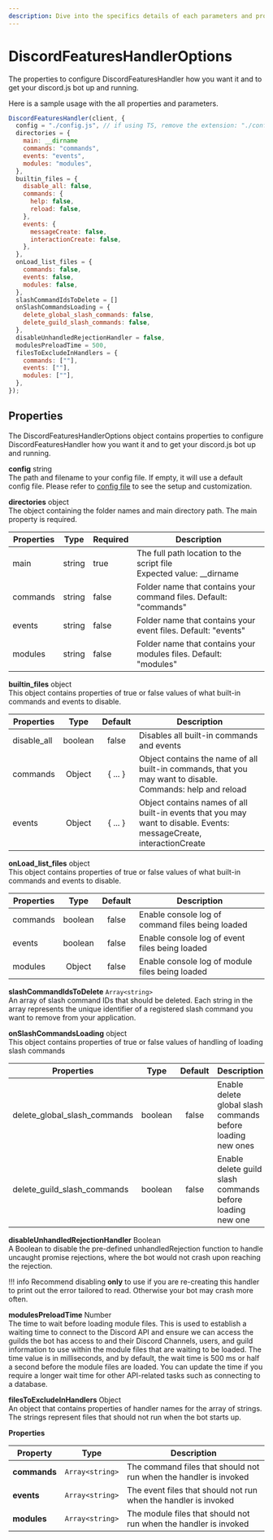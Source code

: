 ```yaml
---
description: Dive into the specifics details of each parameters and properties.
---
```


# DiscordFeaturesHandlerOptions
The properties to configure DiscordFeaturesHandler how you want it and to get your discord.js bot up and running.

Here is a sample usage with the all properties and parameters.

```javascript
DiscordFeaturesHandler(client, {
  config = "./config.js", // if using TS, remove the extension: "./config"
  directories = {
    main: __dirname 
    commands: "commands", 
    events: "events",
    modules: "modules",
  },
  builtin_files = { 
    disable_all: false,
    commands: {
      help: false, 
      reload: false,  
    },
    events: {
      messageCreate: false, 
      interactionCreate: false,
    },
  },
  onLoad_list_files = {
    commands: false,  
    events: false,
    modules: false,
  },
  slashCommandIdsToDelete = []
  onSlashCommandsLoading = {
    delete_global_slash_commands: false, 
    delete_guild_slash_commands: false,
  },
  disableUnhandledRejectionHandler = false,
  modulesPreloadTime = 500,
  filesToExcludeInHandlers = {
    commands: [""],
    events: [""],
    modules: [""],
  },
});
```

## Properties

The DiscordFeaturesHandlerOptions object contains properties to configure DiscordFeaturesHandler how you want it and to get your discord.js bot up and running.

<p>
  <strong>config</strong> <span class="varType">string</span>
<span class="optional-label"></span><br/>
  The path and filename to your config file. If empty, it will use a default config file. Please refer to <a href="../config-file">config file</a> to see the setup and customization.<br/>
</p>

<p>
  <strong>directories</strong> <span class="varType">object</span><br/>
  The object containing the folder names and main directory path. The main property is required.<br/>
</p>
<table>
  <thead>
    <tr>
      <th>Properties</th>
      <th>Type</th>
      <th>Required</th>
      <th>Description</th>
    </tr>
  </thead>
  <tbody>
    <tr>
      <td>main</td>
      <td>string</td>
      <td>true</td>
      <td>
        The full path location to the script file<br>
        Expected value: __dirname
      </td>
    </tr>
    <tr>
      <td>commands</td>
      <td>string</td>
      <td>false</td>
      <td>
        Folder name that contains your command files. Default: "commands"
      </td>
    </tr>
    <tr>
      <td>events</td>
      <td>string</td>
      <td>false</td>
      <td>
        Folder name that contains your event files. Default: "events"
      </td>
    </tr>
    <tr>
      <td>modules</td>
      <td>string</td>
      <td>false</td>
      <td>
        Folder name that contains your modules files. Default: "modules"
      </td>
    </tr>
  </tbody>
</table>


<p>
  <strong>builtin_files</strong> <span class="varType">object</span>
<span class="optional-label"></span><br/>
  This object contains properties of true or false values of what built-in commands and events to disable.
</p>

<table>
  <thead>
    <tr>
      <th>Properties</th>
      <th align="center">Type</th>
      <th align="center">Default</th>
      <th>Description</th>
    </tr>
  </thead>
  <tbody>
    <tr>
      <td>disable_all</td>
      <td align="center">boolean</td>
      <td align="center">false</td>
      <td>Disables all built-in commands and events</td>
    </tr>
    <tr>
      <td>commands</td>
      <td align="center">Object</td>
      <td align="center">{ ... }</td>
      <td>Object contains the name of all built-in commands, that you may want to disable. Commands: help and reload</td>
    </tr>
    <tr>
      <td>events</td>
      <td align="center">Object</td>
      <td align="center">{ ... }</td>
      <td>Object contains names of all built-in events that you may want to disable. Events: messageCreate, interactionCreate</td>
    </tr>
  </tbody>
</table>


<p>
  <strong>onLoad_list_files</strong> <span class="varType">object</span>
<span class="optional-label"></span><br/>
  This object contains properties of true or false values of what built-in commands and events to disable.
</p>

<table>
  <thead>
    <tr>
      <th>Properties</th>
      <th align="center">Type</th>
      <th align="center">Default</th>
      <th>Description</th>
    </tr>
  </thead>
  <tbody>
    <tr>
      <td>commands</td>
      <td align="center">boolean</td>
      <td align="center">false</td>
      <td>Enable console log of command files being loaded</td>
    </tr>
    <tr>
      <td>events</td>
      <td align="center">boolean</td>
      <td align="center">false</td>
      <td>Enable console log of event files being loaded</td>
    </tr>
    <tr>
      <td>modules</td>
      <td align="center">Object</td>
      <td align="center">false</td>
      <td>Enable console log of module files being loaded</td>
    </tr>
  </tbody>
</table>

<p> <strong>slashCommandIdsToDelete</strong> <span class="varType"><code>Array&lt;string&gt;</code></span>
<span class="optional-label"></span><br/>
An array of slash command IDs that should be deleted. Each string in the array represents the unique identifier of a registered slash command you want to remove from your application.
</p>

<p>
  <strong>onSlashCommandsLoading</strong> <span class="varType">object</span>
<span class="optional-label"></span><br/>
  This object contains properties of true or false values of handling of loading slash commands
</p>

<table>
  <thead>
    <tr>
      <th>Properties</th>
      <th align="center">Type</th>
      <th align="center">Default</th>
      <th>Description</th>
    </tr>
  </thead>
  <tbody>
    <tr>
      <td>delete_global_slash_commands</td>
      <td align="center">boolean</td>
      <td align="center">false</td>
      <td>Enable delete global slash commands before loading new ones</td>
    </tr>
    <tr>
      <td>delete_guild_slash_commands</td>
      <td align="center">boolean</td>
      <td align="center">false</td>
      <td>Enable delete guild slash commands before loading new one</td>
    </tr>

  </tbody>
</table>



<p>
  <strong>disableUnhandledRejectionHandler</strong> <span class="varType">Boolean</span>
  <span class="optional-label"></span><br/>
  A Boolean to disable the pre-defined unhandledRejection function to handle uncaught promise rejections, where the bot would not crash upon reaching the rejection.

</p>

!!! info
      Recommend disabling **only** to use if you are re-creating this handler to print out the error tailored to read. Otherwise your bot may crash more often.

<p>
  <strong>modulesPreloadTime</strong> <span class="varType">Number</span>
  <span class="optional-label"></span><br/>
  The time to wait before loading module files. This is used to establish a waiting time to connect to the Discord API and ensure we can access the guilds the bot has access to and their Discord Channels, users, and guild information to use within the module files that are waiting to be loaded. The time value is in milliseconds, and by default, the wait time is 500 ms or half a second before the module files are loaded. You can update the time if you require a longer wait time for other API-related tasks such as connecting to a database.
</p>

<p>
  <strong>filesToExcludeInHandlers</strong> <span class="varType">Object</span>
  <span class="optional-label"></span><br/>
  An object that contains properties of handler names for the array of strings. The strings represent files that should not run when the bot starts up.
</p>




<strong>Properties</strong>
<table>
  <thead>
    <tr>
      <th>Property</th>
      <th>Type</th>
      <th>Description</th>
    </tr>
  </thead>
  <tbody>
    <tr>
      <td><strong>commands</strong></td>
      <td><code>Array&lt;string&gt;</code></td>
      <td>The command files that should not run when the handler is invoked</td>
    </tr>
    <tr>
      <td><strong>events</strong></td>
      <td><code>Array&lt;string&gt;</code></td>
      <td>The event files that should not run when the handler is invoked</td>
    </tr>
    <tr>
      <td><strong>modules</strong></td>
      <td><code>Array&lt;string&gt;</code></td>
      <td>The module files that should not run when the handler is invoked</td>
    </tr>
  </tbody>
</table>

